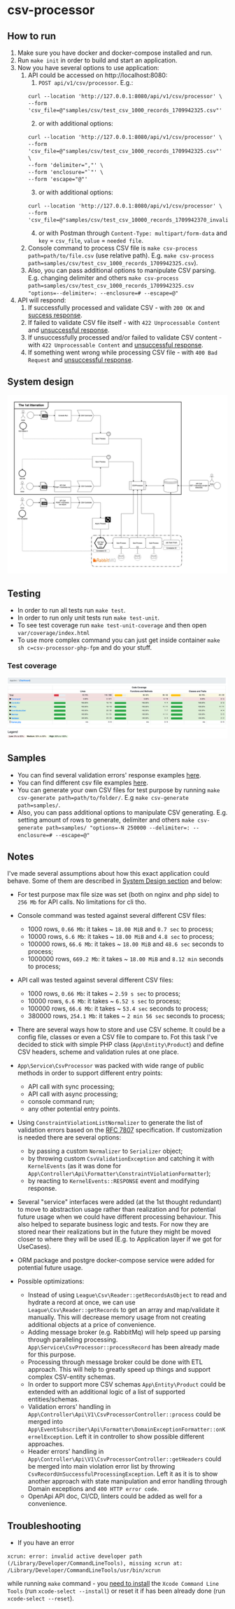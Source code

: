 # csv-processor

## How to run

1. Make sure you have docker and docker-compose installed and run.
2. Run `make init` in order to build and start an application.
3. Now you have several options to use application:
   1. API could be accessed on http://localhost:8080:
      1. `POST api/v1/csv/processor`. E.g.:
      ```curl
      curl --location 'http://127.0.0.1:8080/api/v1/csv/processor' \
      --form 'csv_file=@"samples/csv/test_csv_1000_records_1709942325.csv"'
      ```
      2. or with additional options:
      ```curl
      curl --location 'http://127.0.0.1:8080/api/v1/csv/processor' \
      --form 'csv_file=@"samples/csv/test_csv_1000_records_1709942325.csv"' \
      --form 'delimiter=","' \
      --form 'enclosure="`"' \
      --form 'escape="@"'
      ```
      3. or with additional options:
      ```curl
      curl --location 'http://127.0.0.1:8080/api/v1/csv/processor' \
      --form 'csv_file=@"samples/csv/test_csv_10000_records_1709942370_invalid.csv"'
      ```
      4. or with Postman through `Content-Type: multipart/form-data` and `key` = `csv_file`, `value` = `needed file`.
   2. Console command to process CSV file is `make csv-process path=path/to/file.csv` (use relative path). E.g. `make csv-process path=samples/csv/test_csv_1000_records_1709942325.csv`).
   3. Also, you can pass additional options to manipulate CSV parsing. E.g. changing delimiter and others `make csv-process path=samples/csv/test_csv_1000_records_1709942325.csv "options=--delimiter=: --enclosure=# --escape=@"`
4. API will respond:
   1. If successfully processed and validate CSV - with `200 OK` and [success response](/samples/api/response/success_response_example.json).
   2. If failed to validate CSV file itself - with `422 Unprocessable Content` and [unsuccessful response](/samples/api/response/validation_single_error_response_example.json).
   3. If unsuccessfully processed and/or failed to validate CSV content - with `422 Unprocessable Content` and [unsuccessful response](/samples/api/response/validation_list_error_response_example.json).
   4. If something went wrong while processing CSV file - with `400 Bad Request` and [unsuccessful response](/samples/api/response/bad_request_error_response_example.json).

## System design

![CSV_processor.webp](samples%2Fsystem%2FCSV_processor.webp)

## Testing

- In order to run all tests run `make test`.
- In order to run only unit tests run `make test-unit`.
- To see test coverage run `make test-unit-coverage` and then open `var/coverage/index.html`
- To use more complex command you can just get inside container `make sh c=csv-processor-php-fpm` and do your stuff.

### Test coverage
![img.png](samples/tests/img.png)

## Samples
- You can find several validation errors' response examples [here](samples/api/response).
- You can find different csv file examples [here](samples/csv).
- You can generate your own CSV files for test purpose by running `make csv-generate path=path/to/folder/`. E.g `make csv-generate path=samples/`.
- Also, you can pass additional options to manipulate CSV generating. E.g. setting amount of rows to generate, delimiter and others `make csv-generate path=samples/ "options=-N 250000 --delimiter=: --enclosure=# --escape=@"`

## Notes

I've made several assumptions about how this exact application could behave. Some of them are described in [System Design section](#system-design) and below: 
- For test purpose max file size was set (both on nginx and php side) to `256 Mb` for API calls. No limitations for cli tho.
- Console command was tested against several different CSV files:
  - 1000 rows, `0.66 Mb`: it takes ~ `18.00 MiB` and `0.7 sec` to process;
  - 10000 rows, `6.6 Mb`: it takes ~ `18.00 MiB` and `4.8 sec` to process;
  - 100000 rows, `66.6 Mb`: it takes ~ `18.00 MiB` and `48.6 sec` seconds to process;
  - 1000000 rows, `669.2 Mb`: it takes ~ `18.00 MiB` and `8.12 min` seconds to process;
- API call was tested against several different CSV files:
  - 1000 rows, `0.66 Mb`: it takes ~ `2.59 s sec` to process;
  - 10000 rows, `6.6 Mb`: it takes ~ `6.52 s sec` to process;
  - 100000 rows, `66.6 Mb`: it takes ~ `53.4 sec` seconds to process;
  - 380000 rows, `254.1 Mb`: it takes ~ `2 min 56 sec` seconds to process;
- There are several ways how to store and use CSV scheme. It could be a config file, classes or even a CSV file to compare to.
Fot this task I've decided to stick with simple PHP class (`App\Entity\Product`) and define CSV headers, scheme and validation rules at one place.
- `App\Service\CsvProcessor` was packed with wide range of public methods in order to support different entry points:
  - API call with sync processing;
  - API call with async processing;
  - console command run;
  - any other potential entry points.
- Using `ConstraintViolationListNormalizer` to generate the list of validation errors based on the [RFC 7807](https://datatracker.ietf.org/doc/html/rfc7807) specification.
  If customization is needed there are several options:
    - by passing a custom `Normalizer` to `Serializer` object;
    - by throwing custom `CsvValidationException` and catching it with `KernelEvents` (as it was done for `App\Controller\Api\Formatter\ConstraintViolationFormatter`);
    - by reacting to `KernelEvents::RESPONSE` event and modifying response.
- Several "service" interfaces were added (at the 1st thought redundant) to move to abstraction usage rather than realization and for potential future usage when we could have different processing behaviour.
This also helped to separate business logic and tests. For now they are stored near their realizations but in the future they might be moved closer to where they will be used (E.g. to Application layer if we got for UseCases).
- ORM package and postgre docker-compose service were added for potential future usage.

- Possible optimizations:
    - Instead of using `League\Csv\Reader::getRecordsAsObject` to read and hydrate a record at once, we can use `League\Csv\Reader::getRecords` to get an array and map/validate it manually.
      This will decrease memory usage from not creating additional objects at a price of convenience.
    - Adding message broker (e.g. RabbitMq) will help speed up parsing through paralleling processing.
      `App\Service\CsvProcessor::processRecord` has been already made for this purpose.
    - Processing through message broker could be done with ETL approach. This will help to greatly speed up things and support complex CSV-entity schemas.
    - In order to support more CSV schemas `App\Entity\Product` could be extended with an additional logic of a list of supported entities/schemas.
    - Validation errors' handling in `App\Controller\Api\V1\CsvProcessorController::process` could be merged into `App\EventSubscriber\Api\Formatter\DomainExceptionFormatter::onKernelException`.
  Left it in controller to show possible different approaches.
    - Header errors' handling in `App\Controller\Api\V1\CsvProcessorController::getHeaders` could be merged into main violation error list by throwing `CsvRecordUnSuccessfulProcessingException`.
  Left it as it is to show another approach with state manipulation and error handling through Domain exceptions and `400 HTTP error code`.
    - OpenApi API doc, CI/CD, linters could be added as well for a convenience.

## Troubleshooting

- If you have an error 
```
xcrun: error: invalid active developer path (/Library/Developer/CommandLineTools), missing xcrun at: /Library/Developer/CommandLineTools/usr/bin/xcrun
```
while running `make` command - you [need to install](https://apple.stackexchange.com/questions/254380/why-am-i-getting-an-invalid-active-developer-path-when-attempting-to-use-git-a) the `Xcode Command Line Tools` (run `xcode-select --install`) or reset it if has been already done (run `xcode-select --reset`).